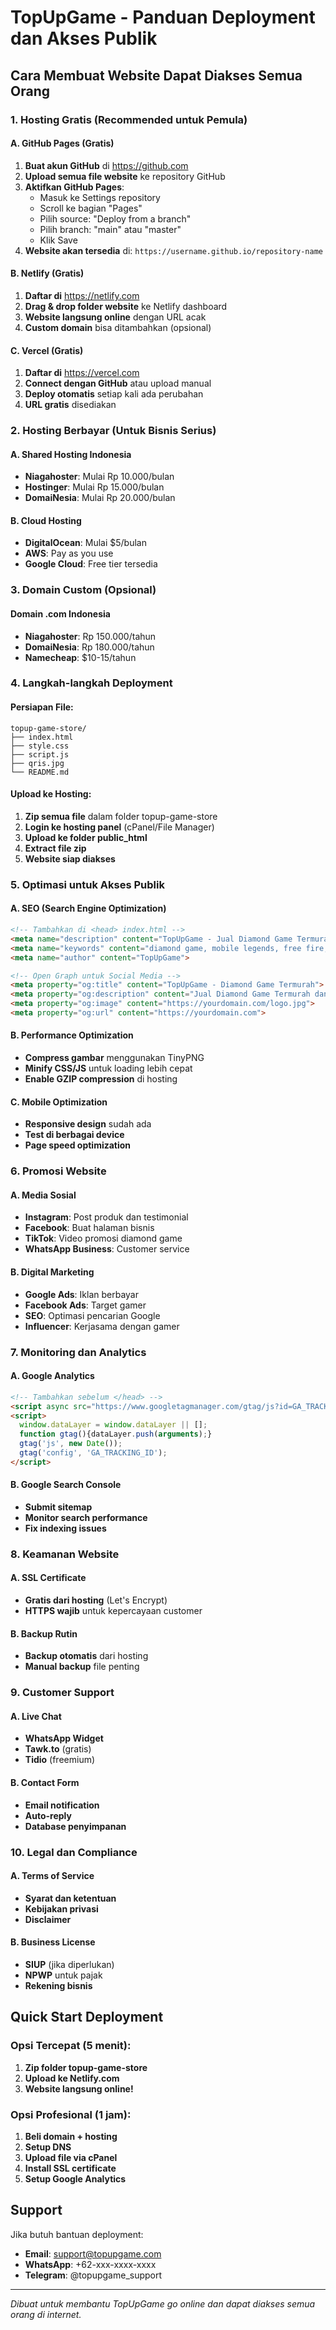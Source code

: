 # TopUpGame - Panduan Deployment dan Akses Publik

## Cara Membuat Website Dapat Diakses Semua Orang

### 1. Hosting Gratis (Recommended untuk Pemula)

#### A. GitHub Pages (Gratis)
1. **Buat akun GitHub** di https://github.com
2. **Upload semua file website** ke repository GitHub
3. **Aktifkan GitHub Pages**:
   - Masuk ke Settings repository
   - Scroll ke bagian "Pages"
   - Pilih source: "Deploy from a branch"
   - Pilih branch: "main" atau "master"
   - Klik Save
4. **Website akan tersedia** di: `https://username.github.io/repository-name`

#### B. Netlify (Gratis)
1. **Daftar di** https://netlify.com
2. **Drag & drop folder website** ke Netlify dashboard
3. **Website langsung online** dengan URL acak
4. **Custom domain** bisa ditambahkan (opsional)

#### C. Vercel (Gratis)
1. **Daftar di** https://vercel.com
2. **Connect dengan GitHub** atau upload manual
3. **Deploy otomatis** setiap kali ada perubahan
4. **URL gratis** disediakan

### 2. Hosting Berbayar (Untuk Bisnis Serius)

#### A. Shared Hosting Indonesia
- **Niagahoster**: Mulai Rp 10.000/bulan
- **Hostinger**: Mulai Rp 15.000/bulan
- **DomaiNesia**: Mulai Rp 20.000/bulan

#### B. Cloud Hosting
- **DigitalOcean**: Mulai $5/bulan
- **AWS**: Pay as you use
- **Google Cloud**: Free tier tersedia

### 3. Domain Custom (Opsional)

#### Domain .com Indonesia
- **Niagahoster**: Rp 150.000/tahun
- **DomaiNesia**: Rp 180.000/tahun
- **Namecheap**: $10-15/tahun

### 4. Langkah-langkah Deployment

#### Persiapan File:
```
topup-game-store/
├── index.html
├── style.css
├── script.js
├── qris.jpg
└── README.md
```

#### Upload ke Hosting:
1. **Zip semua file** dalam folder topup-game-store
2. **Login ke hosting panel** (cPanel/File Manager)
3. **Upload ke folder public_html**
4. **Extract file zip**
5. **Website siap diakses**

### 5. Optimasi untuk Akses Publik

#### A. SEO (Search Engine Optimization)
```html
<!-- Tambahkan di <head> index.html -->
<meta name="description" content="TopUpGame - Jual Diamond Game Termurah dan Terpercaya">
<meta name="keywords" content="diamond game, mobile legends, free fire, pubg, top up">
<meta name="author" content="TopUpGame">

<!-- Open Graph untuk Social Media -->
<meta property="og:title" content="TopUpGame - Diamond Game Termurah">
<meta property="og:description" content="Jual Diamond Game Termurah dan Terpercaya">
<meta property="og:image" content="https://yourdomain.com/logo.jpg">
<meta property="og:url" content="https://yourdomain.com">
```

#### B. Performance Optimization
- **Compress gambar** menggunakan TinyPNG
- **Minify CSS/JS** untuk loading lebih cepat
- **Enable GZIP compression** di hosting

#### C. Mobile Optimization
- **Responsive design** sudah ada
- **Test di berbagai device**
- **Page speed optimization**

### 6. Promosi Website

#### A. Media Sosial
- **Instagram**: Post produk dan testimonial
- **Facebook**: Buat halaman bisnis
- **TikTok**: Video promosi diamond game
- **WhatsApp Business**: Customer service

#### B. Digital Marketing
- **Google Ads**: Iklan berbayar
- **Facebook Ads**: Target gamer
- **SEO**: Optimasi pencarian Google
- **Influencer**: Kerjasama dengan gamer

### 7. Monitoring dan Analytics

#### A. Google Analytics
```html
<!-- Tambahkan sebelum </head> -->
<script async src="https://www.googletagmanager.com/gtag/js?id=GA_TRACKING_ID"></script>
<script>
  window.dataLayer = window.dataLayer || [];
  function gtag(){dataLayer.push(arguments);}
  gtag('js', new Date());
  gtag('config', 'GA_TRACKING_ID');
</script>
```

#### B. Google Search Console
- **Submit sitemap**
- **Monitor search performance**
- **Fix indexing issues**

### 8. Keamanan Website

#### A. SSL Certificate
- **Gratis dari hosting** (Let's Encrypt)
- **HTTPS wajib** untuk kepercayaan customer

#### B. Backup Rutin
- **Backup otomatis** dari hosting
- **Manual backup** file penting

### 9. Customer Support

#### A. Live Chat
- **WhatsApp Widget**
- **Tawk.to** (gratis)
- **Tidio** (freemium)

#### B. Contact Form
- **Email notification**
- **Auto-reply**
- **Database penyimpanan**

### 10. Legal dan Compliance

#### A. Terms of Service
- **Syarat dan ketentuan**
- **Kebijakan privasi**
- **Disclaimer**

#### B. Business License
- **SIUP** (jika diperlukan)
- **NPWP** untuk pajak
- **Rekening bisnis**

## Quick Start Deployment

### Opsi Tercepat (5 menit):
1. **Zip folder topup-game-store**
2. **Upload ke Netlify.com**
3. **Website langsung online!**

### Opsi Profesional (1 jam):
1. **Beli domain + hosting**
2. **Setup DNS**
3. **Upload file via cPanel**
4. **Install SSL certificate**
5. **Setup Google Analytics**

## Support

Jika butuh bantuan deployment:
- **Email**: support@topupgame.com
- **WhatsApp**: +62-xxx-xxxx-xxxx
- **Telegram**: @topupgame_support

---
*Dibuat untuk membantu TopUpGame go online dan dapat diakses semua orang di internet.*
